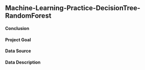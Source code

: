 ## Machine-Learning-Practice-DecisionTree-RandomForest

#### Conclusion



#### Project Goal



#### Data Source

 
  
#### Data Description
